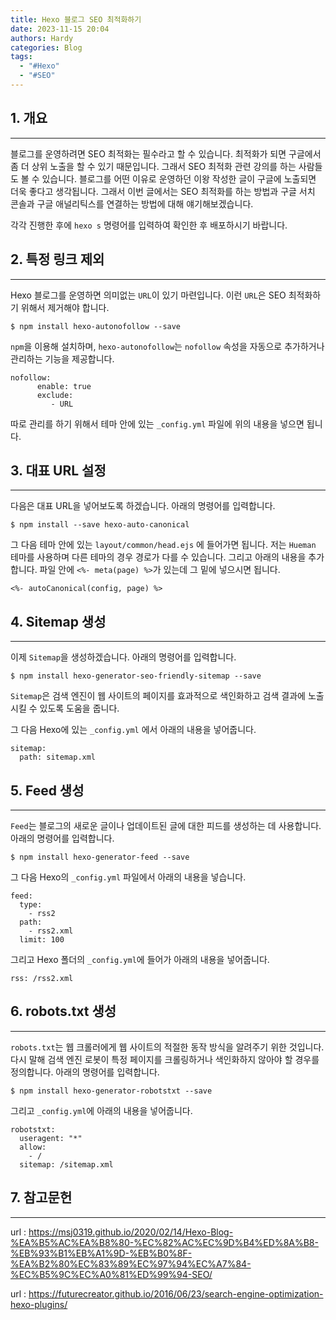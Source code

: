 ```yaml
---
title: Hexo 블로그 SEO 최적화하기
date: 2023-11-15 20:04
authors: Hardy
categories: Blog
tags:
  - "#Hexo"
  - "#SEO"
---
```


## 1. 개요
---
블로그를 운영하려면 SEO 최적화는 필수라고 할 수 있습니다.
최적화가 되면 구글에서 좀 더 상위 노출을 할 수 있기 때문입니다. 그래서 SEO 최적화 관련 강의를 하는 사람들도 볼 수 있습니다.
블로그를 어떤 이유로 운영하던 이왕 작성한 글이 구글에 노출되면 더욱 좋다고 생각됩니다.
그래서 이번 글에서는 SEO 최적화를 하는 방법과 구글 서치 콘솔과 구글 애널리틱스를 연결하는 방법에 대해 얘기해보겠습니다.

각각 진행한 후에 `hexo s` 명령어를 입력하여 확인한 후 배포하시기 바랍니다.



## 2. 특정 링크 제외
---
Hexo 블로그를 운영하면 의미없는 `URL`이 있기 마련입니다.
이런 `URL`은 SEO 최적화하기 위해서 제거해야 합니다.

```
$ npm install hexo-autonofollow --save
```

`npm`을 이용해 설치하며, `hexo-autonofollow`는 `nofollow` 속성을 자동으로 추가하거나 관리하는 기능을 제공합니다.

```
nofollow:  
      enable: true  
      exclude:
         - URL
```

따로 관리를 하기 위해서 테마 안에 있는 `_config.yml` 파일에 위의 내용을 넣으면 됩니다.



## 3. 대표 URL 설정
---
다음은 대표 URL을 넣어보도록 하겠습니다. 아래의 명령어를 입력합니다.

```
$ npm install --save hexo-auto-canonical
```

그 다음 테마 안에 있는 `layout/common/head.ejs` 에 들어가면 됩니다.
저는 `Hueman` 테마를 사용하며 다른 테마의 경우 경로가 다를 수 있습니다.
그리고 아래의 내용을 추가합니다. 파일 안에 `<%- meta(page) %>`가 있는데 그 밑에 넣으시면 됩니다.

```
<%- autoCanonical(config, page) %>
```



## 4. Sitemap 생성
---
이제 `Sitemap`을 생성하겠습니다. 아래의 명령어를 입력합니다.

```
$ npm install hexo-generator-seo-friendly-sitemap --save
```

`Sitemap`은 검색 엔진이 웹 사이트의 페이지를 효과적으로 색인화하고 검색 결과에 노출시킬 수 있도록 도움을 줍니다.

그 다음 Hexo에 있는 `_config.yml` 에서 아래의 내용을 넣어줍니다.

```
sitemap:
  path: sitemap.xml
```



## 5. Feed 생성
---
`Feed`는 블로그의 새로운 글이나 업데이트된 글에 대한 피드를 생성하는 데 사용합니다.
아래의 명령어를 입력합니다.

```
$ npm install hexo-generator-feed --save
```

그 다음 Hexo의 `_config.yml` 파일에서 아래의 내용을 넣습니다.

```
feed:
  type:
    - rss2
  path:
    - rss2.xml
  limit: 100
```

그리고 Hexo 폴더의 `_config.yml`에 들어가 아래의 내용을 넣어줍니다.

```
rss: /rss2.xml
```



## 6. robots.txt 생성
---
`robots.txt`는 웹 크롤러에게 웹 사이트의 적절한 동작 방식을 알려주기 위한 것입니다.
다시 말해 검색 엔진 로봇이 특정 페이지를 크롤링하거나 색인화하지 않아야 할 경우를 정의합니다.
아래의 명령어를 입력합니다.

```
$ npm install hexo-generator-robotstxt --save
```

그리고 `_config.yml`에 아래의 내용을 넣어줍니다.

```
robotstxt:
  useragent: "*"
  allow:
    - /
  sitemap: /sitemap.xml
```



## 7. 참고문헌
---
url : https://msj0319.github.io/2020/02/14/Hexo-Blog-%EA%B5%AC%EA%B8%80-%EC%82%AC%EC%9D%B4%ED%8A%B8-%EB%93%B1%EB%A1%9D-%EB%B0%8F-%EA%B2%80%EC%83%89%EC%97%94%EC%A7%84-%EC%B5%9C%EC%A0%81%ED%99%94-SEO/

url : https://futurecreator.github.io/2016/06/23/search-engine-optimization-hexo-plugins/